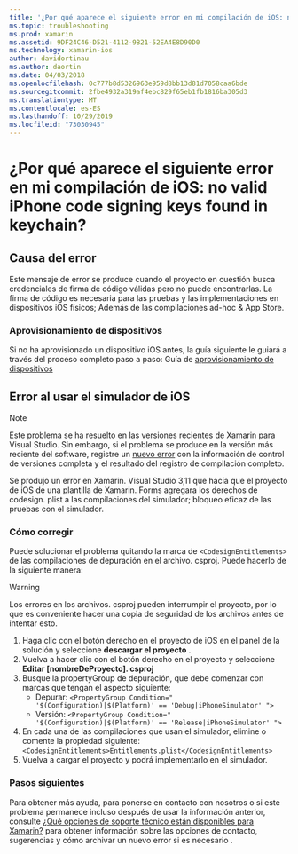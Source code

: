 ```yaml
---
title: '¿Por qué aparece el siguiente error en mi compilación de iOS: no valid iPhone code signing keys found in keychain?'
ms.topic: troubleshooting
ms.prod: xamarin
ms.assetid: 9DF24C46-D521-4112-9B21-52EA4E8D90D0
ms.technology: xamarin-ios
author: davidortinau
ms.author: daortin
ms.date: 04/03/2018
ms.openlocfilehash: 0c777b8d5326963e959d8bb13d81d7058caa6bde
ms.sourcegitcommit: 2fbe4932a319af4ebc829f65eb1fb1816ba305d3
ms.translationtype: MT
ms.contentlocale: es-ES
ms.lasthandoff: 10/29/2019
ms.locfileid: "73030945"
---
```

# <a name="why-does-my-ios-build-fail-with-no-valid-iphone-code-signing-keys-found-in-keychain"></a>¿Por qué aparece el siguiente error en mi compilación de iOS: no valid iPhone code signing keys found in keychain?

## <a name="cause-of-the-error"></a>Causa del error

Este mensaje de error se produce cuando el proyecto en cuestión busca credenciales de firma de código válidas pero no puede encontrarlas. La firma de código es necesaria para las pruebas y las implementaciones en dispositivos iOS físicos; Además de las compilaciones ad-hoc & App Store.

### <a name="provisioning-devices"></a>Aprovisionamiento de dispositivos

Si no ha aprovisionado un dispositivo iOS antes, la guía siguiente le guiará a través del proceso completo paso a paso: Guía de [aprovisionamiento de dispositivos](~/ios/get-started/installation/device-provisioning/index.md)

## <a name="bug-when-using-ios-simulator"></a>Error al usar el simulador de iOS

> [!NOTE]
> Este problema se ha resuelto en las versiones recientes de Xamarin para Visual Studio. Sin embargo, si el problema se produce en la versión más reciente del software, registre un [nuevo error](~/cross-platform/troubleshooting/questions/howto-file-bug.md) con la información de control de versiones completa y el resultado del registro de compilación completo.

Se produjo un error en Xamarin. Visual Studio 3,11 que hacía que el proyecto de iOS de una plantilla de Xamarin. Forms agregara los derechos de codesign. plist a las compilaciones del simulador; bloqueo eficaz de las pruebas con el simulador.

### <a name="how-to-fix"></a>Cómo corregir

Puede solucionar el problema quitando la marca de `<CodesignEntitlements>` de las compilaciones de depuración en el archivo. csproj. Puede hacerlo de la siguiente manera:

> [!WARNING]
> Los errores en los archivos. csproj pueden interrumpir el proyecto, por lo que es conveniente hacer una copia de seguridad de los archivos antes de intentar esto.

1. Haga clic con el botón derecho en el proyecto de iOS en el panel de la solución y seleccione **descargar el proyecto** .
2. Vuelva a hacer clic con el botón derecho en el proyecto y seleccione **Editar [nombreDeProyecto]. csproj**
3. Busque la propertyGroup de depuración, que debe comenzar con marcas que tengan el aspecto siguiente:
   - Depurar: `<PropertyGroup Condition=" '$(Configuration)|$(Platform)' == 'Debug|iPhoneSimulator' ">`
   - Versión: `<PropertyGroup Condition=" '$(Configuration)|$(Platform)' == 'Release|iPhoneSimulator' ">`
4. En cada una de las compilaciones que usan el simulador, elimine o comente la propiedad siguiente: `<CodesignEntitlements>Entitlements.plist</CodesignEntitlements>`
5. Vuelva a cargar el proyecto y podrá implementarlo en el simulador.

### <a name="next-steps"></a>Pasos siguientes
Para obtener más ayuda, para ponerse en contacto con nosotros o si este problema permanece incluso después de usar la información anterior, consulte [¿Qué opciones de soporte técnico están disponibles para Xamarin?](~/cross-platform/troubleshooting/support-options.md) para obtener información sobre las opciones de contacto, sugerencias y cómo archivar un nuevo error si es necesario .
